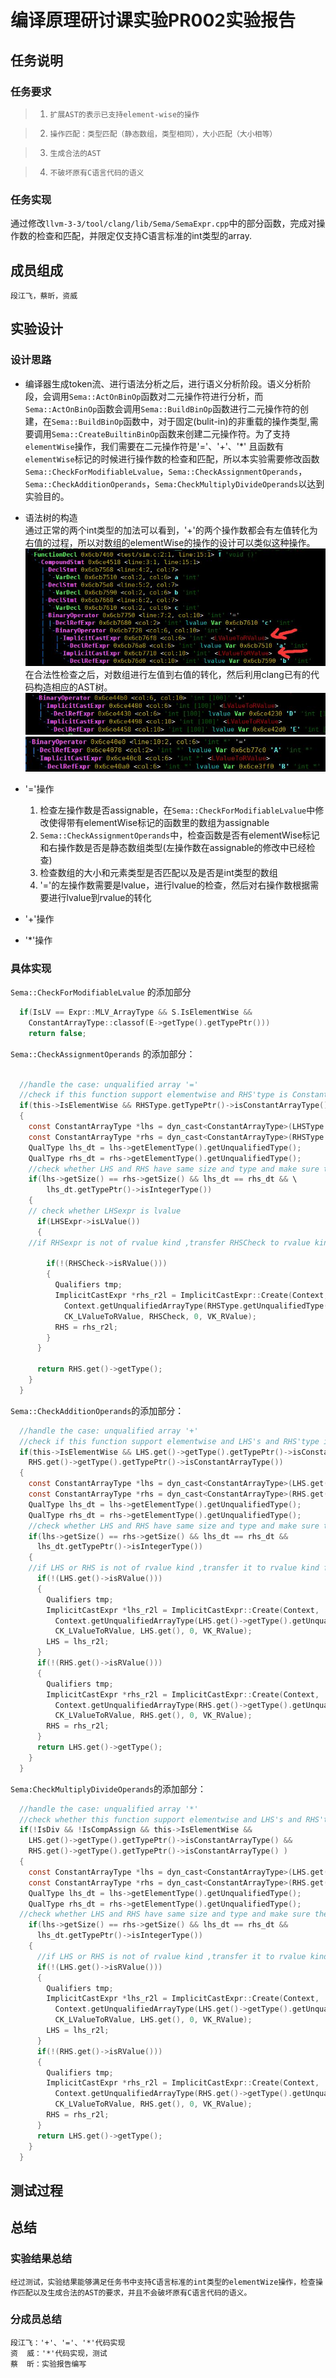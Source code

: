 # 编译原理研讨课实验PR002实验报告

## 任务说明

### 任务要求

>1. `扩展AST的表示已支持element-wise的操作`

>2. `操作匹配：类型匹配（静态数组，类型相同），大小匹配（大小相等）`

>3. `生成合法的AST`

>4. `不破坏原有C语言代码的语义`

### 任务实现

通过修改`llvm-3-3/tool/clang/lib/Sema/SemaExpr.cpp`中的部分函数，完成对操作数的检查和匹配，并限定仅支持C语言标准的int类型的array.

## 成员组成

    段江飞，蔡昕，资威

## 实验设计

### 设计思路

* 编译器生成token流、进行语法分析之后，进行语义分析阶段。语义分析阶段，会调用`Sema::ActOnBinOp`函数对二元操作符进行分析，而`Sema::ActOnBinOp`函数会调用`Sema::BuildBinOp`函数进行二元操作符的创建，在`Sema::BuildBinOp`函数中，对于固定(bulit-in)的非重载的操作类型,需要调用`Sema::CreateBuiltinBinOp`函数来创建二元操作符。为了支持`elementWise`操作，我们需要在二元操作符是'='、'+'、'*' 且函数有`elementWise`标记的时候进行操作数的检查和匹配，所以本实验需要修改函数`Sema::CheckForModifiableLvalue`，`Sema::CheckAssignmentOperands`，`Sema::CheckAdditionOperands`，`Sema:CheckMultiplyDivideOperands`以达到实验目的。

* 语法树的构造  
  通过正常的两个int类型的加法可以看到，'+'的两个操作数都会有左值转化为右值的过程，所以对数组的elementWise的操作的设计可以类似这种操作。
  ![avatar](PR002-picture/normal-AST.jpg)
  在合法性检查之后，对数组进行左值到右值的转化，然后利用clang已有的代码构造相应的AST树。
  ![avatar](PR002-picture/elementWise1.jpg)
  ![avatar](PR002-picture/elementWise2.jpg)

* '='操作  
  1. 检查左操作数是否assignable，在`Sema::CheckForModifiableLvalue`中修改使得带有elementWise标记的函数里的数组为assignable
  2. `Sema::CheckAssignmentOperands`中，检查函数是否有elementWise标记和右操作数是否是静态数组类型(左操作数在assignable的修改中已经检查)
  3. 检查数组的大小和元素类型是否匹配以及是否是int类型的数组
  4. '='的左操作数需要是lvalue，进行lvalue的检查，然后对右操作数根据需要进行lvalue到rvalue的转化

* '+'操作

* '*'操作


### 具体实现

`Sema::CheckForModifiableLvalue` 的添加部分
```c
  if(IsLV == Expr::MLV_ArrayType && S.IsElementWise &&
    ConstantArrayType::classof(E->getType().getTypePtr()))
    return false;
```
`Sema::CheckAssignmentOperands` 的添加部分：
```c

  //handle the case: unqualified array '='
  //check if this function support elementwise and RHS'type is ConstantArray
  if(this->IsElementWise && RHSType.getTypePtr()->isConstantArrayType())
  {
    const ConstantArrayType *lhs = dyn_cast<ConstantArrayType>(LHSType.getTypePtr());
    const ConstantArrayType *rhs = dyn_cast<ConstantArrayType>(RHSType.getTypePtr());
    QualType lhs_dt = lhs->getElementType().getUnqualifiedType();
    QualType rhs_dt = rhs->getElementType().getUnqualifiedType();
    //check whether LHS and RHS have same size and type and make sure type of array is int  
    if(lhs->getSize() == rhs->getSize() && lhs_dt == rhs_dt && \
        lhs_dt.getTypePtr()->isIntegerType())
    {
    // check whether LHSexpr is lvalue
      if(LHSExpr->isLValue())
      {
    //if RHSexpr is not of rvalue kind ,transfer RHSCheck to rvalue kind for  assignment and building AST
    
        if(!(RHSCheck->isRValue()))
        {
          Qualifiers tmp;
          ImplicitCastExpr *rhs_r2l = ImplicitCastExpr::Create(Context, 
            Context.getUnqualifiedArrayType(RHSType.getUnqualifiedType(), tmp),
            CK_LValueToRValue, RHSCheck, 0, VK_RValue);
          RHS = rhs_r2l;
        }
      }
      
      return RHS.get()->getType();
    }
  }
```
`Sema::CheckAdditionOperands`的添加部分：
```c
  //handle the case: unqualified array '+'
  //check if this function support elementwise and LHS's and RHS'type is ConstantArray
  if(this->IsElementWise && LHS.get()->getType().getTypePtr()->isConstantArrayType() &&
    RHS.get()->getType().getTypePtr()->isConstantArrayType())
  {
    const ConstantArrayType *lhs = dyn_cast<ConstantArrayType>(LHS.get()->getType().getTypePtr());
    const ConstantArrayType *rhs = dyn_cast<ConstantArrayType>(RHS.get()->getType().getTypePtr());
    QualType lhs_dt = lhs->getElementType().getUnqualifiedType();
    QualType rhs_dt = rhs->getElementType().getUnqualifiedType();
    //check whether LHS and RHS have same size and type and make sure type of array is int 
    if(lhs->getSize() == rhs->getSize() && lhs_dt == rhs_dt &&
      lhs_dt.getTypePtr()->isIntegerType())
    {
    //if LHS or RHS is not of rvalue kind ,transfer it to rvalue kind for further addition compution  
      if(!(LHS.get()->isRValue()))
      {
        Qualifiers tmp;
        ImplicitCastExpr *lhs_r2l = ImplicitCastExpr::Create(Context, 
          Context.getUnqualifiedArrayType(LHS.get()->getType().getUnqualifiedType(), tmp),
          CK_LValueToRValue, LHS.get(), 0, VK_RValue);
        LHS = lhs_r2l;
      }
      if(!(RHS.get()->isRValue()))
      {
        Qualifiers tmp;
        ImplicitCastExpr *rhs_r2l = ImplicitCastExpr::Create(Context, 
          Context.getUnqualifiedArrayType(RHS.get()->getType().getUnqualifiedType(), tmp),
          CK_LValueToRValue, RHS.get(), 0, VK_RValue);
        RHS = rhs_r2l;
      }
      return LHS.get()->getType();
    }
  }
```

`Sema:CheckMultiplyDivideOperands`的添加部分：
```c
  //handle the case: unqualified array '*'
  //check whether this function support elementwise and LHS's and RHS'type is ConstantArray (only for multiply)
  if(!IsDiv && !IsCompAssign && this->IsElementWise &&
    LHS.get()->getType().getTypePtr()->isConstantArrayType() &&
    RHS.get()->getType().getTypePtr()->isConstantArrayType() )
  {
    const ConstantArrayType *lhs = dyn_cast<ConstantArrayType>(LHS.get()->getType().getTypePtr());
    const ConstantArrayType *rhs = dyn_cast<ConstantArrayType>(RHS.get()->getType().getTypePtr());
    QualType lhs_dt = lhs->getElementType().getUnqualifiedType();
    QualType rhs_dt = rhs->getElementType().getUnqualifiedType();
  //check whether LHS and RHS have same size and type and make sure the type of array is int 
    if(lhs->getSize() == rhs->getSize() && lhs_dt == rhs_dt &&
      lhs_dt.getTypePtr()->isIntegerType())
    {
      //if LHS or RHS is not of rvalue kind ,transfer it to rvalue kind for further compution
      if(!(LHS.get()->isRValue()))
      {
        Qualifiers tmp;
        ImplicitCastExpr *lhs_r2l = ImplicitCastExpr::Create(Context, 
          Context.getUnqualifiedArrayType(LHS.get()->getType().getUnqualifiedType(), tmp),
          CK_LValueToRValue, LHS.get(), 0, VK_RValue);
        LHS = lhs_r2l;
      }
      if(!(RHS.get()->isRValue()))
      {
        Qualifiers tmp;
        ImplicitCastExpr *rhs_r2l = ImplicitCastExpr::Create(Context, 
          Context.getUnqualifiedArrayType(RHS.get()->getType().getUnqualifiedType(), tmp),
          CK_LValueToRValue, RHS.get(), 0, VK_RValue);
        RHS = rhs_r2l;
      }
      return LHS.get()->getType();
    }
  }
  ```
  ## 测试过程

  ## 总结

  ### 实验结果总结
    经过测试，实验结果能够满足任务书中支持C语言标准的int类型的elementWize操作，检查操作匹配以及生成合法的AST的要求，并且不会破坏原有C语言代码的语义。
  ### 分成员总结
    段江飞：'+'、'='、'*'代码实现
    资  威：'*'代码实现，测试
    蔡  昕：实验报告编写
